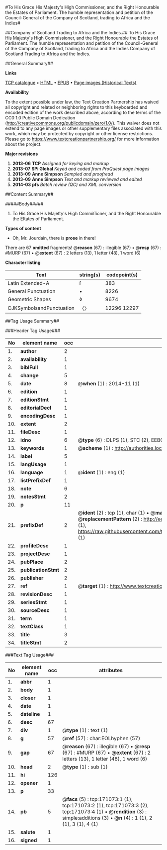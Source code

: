 #To His Grace His Majesty's High Commissioner, and the Right Honourable the Estates of Parliament. The humble representation and petition of the Council-General of the Company of Scotland, trading to Africa and the Indies#

##Company of Scotland Trading to Africa and the Indies.##
To His Grace His Majesty's High Commissioner, and the Right Honourable the Estates of Parliament. The humble representation and petition of the Council-General of the Company of Scotland, trading to Africa and the Indies
Company of Scotland Trading to Africa and the Indies.

##General Summary##

**Links**

[TCP catalogue](http://www.ota.ox.ac.uk/tcp/)  • 
[HTML](http://tei.it.ox.ac.uk/tcp/Texts-HTML/free/A80/A80273.html)  • 
[EPUB](http://tei.it.ox.ac.uk/tcp/Texts-EPUB/free/A80/A80273.epub) • 
[Page images (Historical Texts)](https://historicaltexts.jisc.ac.uk/eebo-99897951e)

**Availability**

To the extent possible under law, the Text Creation Partnership has waived all copyright and related or neighboring rights to this keyboarded and encoded edition of the work described above, according to the terms of the CC0 1.0 Public Domain Dedication (http://creativecommons.org/publicdomain/zero/1.0/). This waiver does not extend to any page images or other supplementary files associated with this work, which may be protected by copyright or other license restrictions. Please go to https://www.textcreationpartnership.org/ for more information about the project.

**Major revisions**

1. __2013-06__ __TCP__ *Assigned for keying and markup*
1. __2013-07__ __SPi Global__ *Keyed and coded from ProQuest page images*
1. __2013-09__ __Anne Simpson__ *Sampled and proofread*
1. __2013-09__ __Anne Simpson__ *Text and markup reviewed and edited*
1. __2014-03__ __pfs__ *Batch review (QC) and XML conversion*

##Content Summary##

#####Body#####

1. To His Grace His Majeſty's High Commiſſioner, and the Right Honourable the Eſtates of Parliament.

**Types of content**

  * Oh, Mr. Jourdain, there is **prose** in there!

There are 67 **omitted** fragments! 
 @__reason__ (67) : illegible (67)  •  @__resp__ (67) : #MURP (67)  •  @__extent__ (67) : 2 letters (13), 1 letter (48), 1 word (6)

**Character listing**


|Text|string(s)|codepoint(s)|
|---|---|---|
|Latin Extended-A|ſ|383|
|General Punctuation|•|8226|
|Geometric Shapes|◊|9674|
|CJKSymbolsandPunctuation|〈〉|12296 12297|

##Tag Usage Summary##

###Header Tag Usage###

|No|element name|occ|attributes|
|---|---|---|---|
|1.|__author__|2||
|2.|__availability__|1||
|3.|__biblFull__|1||
|4.|__change__|5||
|5.|__date__|8| @__when__ (1) : 2014-11 (1)|
|6.|__edition__|1||
|7.|__editionStmt__|1||
|8.|__editorialDecl__|1||
|9.|__encodingDesc__|1||
|10.|__extent__|2||
|11.|__fileDesc__|1||
|12.|__idno__|6| @__type__ (6) : DLPS (1), STC (2), EEBO-CITATION (1), PROQUEST (1), VID (1)|
|13.|__keywords__|1| @__scheme__ (1) : http://authorities.loc.gov/ (1)|
|14.|__label__|5||
|15.|__langUsage__|1||
|16.|__language__|1| @__ident__ (1) : eng (1)|
|17.|__listPrefixDef__|1||
|18.|__note__|6||
|19.|__notesStmt__|2||
|20.|__p__|11||
|21.|__prefixDef__|2| @__ident__ (2) : tcp (1), char (1)  •  @__matchPattern__ (2) : ([0-9\-]+):([0-9IVX]+) (1), (.+) (1)  •  @__replacementPattern__ (2) : http://eebo.chadwyck.com/downloadtiff?vid=$1&page=$2 (1), https://raw.githubusercontent.com/textcreationpartnership/Texts/master/tcpchars.xml#$1 (1)|
|22.|__profileDesc__|1||
|23.|__projectDesc__|1||
|24.|__pubPlace__|2||
|25.|__publicationStmt__|2||
|26.|__publisher__|2||
|27.|__ref__|1| @__target__ (1) : http://www.textcreationpartnership.org/docs/. (1)|
|28.|__revisionDesc__|1||
|29.|__seriesStmt__|1||
|30.|__sourceDesc__|1||
|31.|__term__|1||
|32.|__textClass__|1||
|33.|__title__|3||
|34.|__titleStmt__|2||


###Text Tag Usage###

|No|element name|occ|attributes|
|---|---|---|---|
|1.|__abbr__|1||
|2.|__body__|1||
|3.|__closer__|1||
|4.|__date__|1||
|5.|__dateline__|1||
|6.|__desc__|67||
|7.|__div__|1| @__type__ (1) : text (1)|
|8.|__g__|57| @__ref__ (57) : char:EOLhyphen (57)|
|9.|__gap__|67| @__reason__ (67) : illegible (67)  •  @__resp__ (67) : #MURP (67)  •  @__extent__ (67) : 2 letters (13), 1 letter (48), 1 word (6)|
|10.|__head__|2| @__type__ (1) : sub (1)|
|11.|__hi__|126||
|12.|__opener__|1||
|13.|__p__|33||
|14.|__pb__|5| @__facs__ (5) : tcp:171073:1 (1), tcp:171073:2 (1), tcp:171073:3 (2), tcp:171073:4 (1)  •  @__rendition__ (3) : simple:additions (3)  •  @__n__ (4) : 1 (1), 2 (1), 3 (1), 4 (1)|
|15.|__salute__|1||
|16.|__signed__|1||
